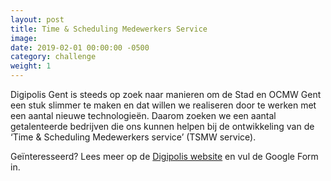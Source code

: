 ```yaml
---
layout: post                                
title: Time & Scheduling Medewerkers Service
image: 
date: 2019-02-01 00:00:00 -0500
category: challenge
weight: 1
---
```



Digipolis Gent is steeds op zoek naar manieren om de Stad en OCMW Gent een stuk slimmer te maken 
en dat willen we realiseren door te werken met een aantal nieuwe technologieën. 
Daarom zoeken we een aantal getalenteerde bedrijven die ons kunnen helpen 
bij de ontwikkeling van de ‘Time & Scheduling Medewerkers service’ (TSMW service).

Geïnteresseerd? Lees meer op de [Digipolis website](https://www.digipolis.be/projecten/TSMWservice_challenge) en vul de Google Form in.
